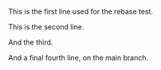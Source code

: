 This is the first line used for the rebase test.

This is the second line.

And the third.

And a final fourth line, on the main branch.
